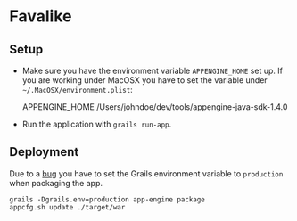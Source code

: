 # Favalike

## Setup

* Make sure you have the environment variable `APPENGINE_HOME` set up. If you are working under MacOSX you have to
set the variable under `~/.MacOSX/environment.plist`:

    <plist version="1.0">
       <dict>
          <key>APPENGINE_HOME</key>
          <string>/Users/johndoe/dev/tools/appengine-java-sdk-1.4.0</string>
       </dict>
    </plist>
    
* Run the application with `grails run-app`.

## Deployment

Due to a [bug](http://jira.codehaus.org/browse/GRAILSPLUGINS-1905) you have to set the Grails environment variable to
`production` when packaging the app.

    grails -Dgrails.env=production app-engine package
    appcfg.sh update ./target/war

